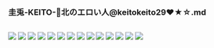 ### 圭兎-KEITO-🐰北のエロい人@keitokeito29❤★☆.md
![]()

![](https://pbs.twimg.com/profile_banners/174219116/1542357720)
![](https://pbs.twimg.com/media/EA3UcvDUEAAVwWn?format=jpg)
![](https://pbs.twimg.com/media/EA3Ugn6U8AA2yG5?format=jpg)
![](https://pbs.twimg.com/media/D54hGTHUUAA5ptr?format=jpg)
![](https://pbs.twimg.com/media/D54hHZBV4AEsVnc?format=jpg)
![](https://pbs.twimg.com/media/D_X2NrAUwAAeVL-?format=jpg)
![](https://pbs.twimg.com/media/D_7AS-sUcAIaim6?format=jpg)
![](https://pbs.twimg.com/media/D9I4tXEUEAAAu4C?format=jpg)
![](https://pbs.twimg.com/media/D-ucGIoU0AENQ8I?format=jpg)
![](https://pbs.twimg.com/media/D9UlI8gUwAAPNuS?format=jpg)
![](https://pbs.twimg.com/media/D9UlLBbUIAEey96?format=jpg)
![](https://pbs.twimg.com/media/D9UlMBSVUAIEM3v?format=jpg)
![](https://pbs.twimg.com/media/D-IPv6MUIAckxo6?format=jpg)
![](https://pbs.twimg.com/media/D-IPxArUIAMHbYO?format=jpg)
